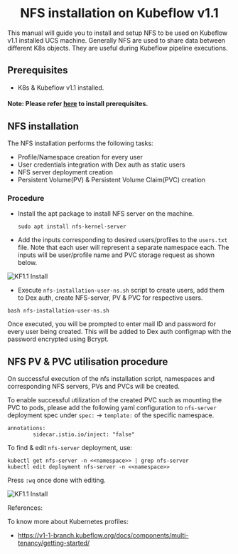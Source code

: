 <h1 align="center">NFS installation on Kubeflow v1.1</h1>


This manual will guide you to install and setup NFS to be used on Kubeflow v1.1 installed UCS machine. Generally NFS are used to share data between different K8s objects. They are useful during Kubeflow pipeline executions.

## Prerequisites

* K8s & Kubeflow v1.1 installed.

#### Note: Please refer [here](../) to install prerequisites.
## NFS installation

The NFS installation performs the following tasks:

* Profile/Namespace creation for every user
* User credentials integration with Dex auth as static users
* NFS server deployment creation
* Persistent Volume(PV) & Persistent Volume Claim(PVC) creation

### Procedure

* Install the apt package to install NFS server on the machine.

  ```
  sudo apt install nfs-kernel-server
  ```

* Add the inputs corresponding to desired users/profiles to the ```users.txt``` file. Note that each user will represent a separate namespace each. The inputs will be user/profile name and PVC storage request as shown below.

![KF1.1 Install](1b_show_userstxt.PNG)

* Execute ```nfs-installation-user-ns.sh``` script to create users, add them to Dex auth, create NFS-server, PV & PVC for respective users.

```
bash nfs-installation-user-ns.sh
```

Once executed, you will be prompted to enter mail ID and password for every user being created. This will be added to Dex auth configmap with the password encrypted using Bcrypt.

## NFS PV & PVC utilisation procedure

On successful execution of the nfs installation script, namespaces and corresponding NFS servers, PVs and PVCs will be created.

To enable successful utilization of the created PVC such as mounting the PVC to pods, please add the following yaml configuration to ```nfs-server``` deployment spec under ```spec:``` -> ```template:``` of the specific namespace.

```
annotations:
        sidecar.istio.io/inject: "false"
```

To find & edit ```nfs-server``` deployment, use:

```
kubectl get nfs-server -n <<namespace>> | grep nfs-server
kubectl edit deployment nfs-server -n <<namespace>>
```
Press ```:wq``` once done with editing.

![KF1.1 Install](2b_modify_nfs_server.PNG)


References:

To know more about Kubernetes profiles:
   
   - https://v1-1-branch.kubeflow.org/docs/components/multi-tenancy/getting-started/
